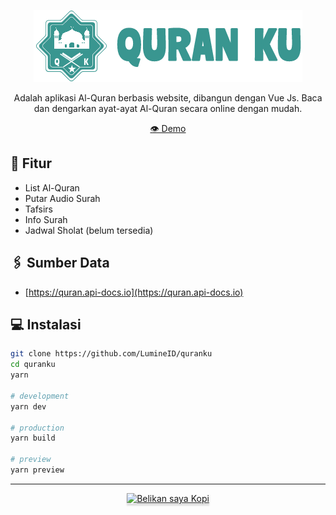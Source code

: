 <p align="center">
    <img src="/public/assets/img/logo.png" alt="Logo" />
</p>

<p align="center">
    Adalah aplikasi Al-Quran berbasis website, dibangun dengan Vue Js. Baca dan dengarkan ayat-ayat Al-Quran secara online dengan mudah.
</p>

<p align="center">
    <a href="https://lumine-quranku.vercel.app" target="_blank">
        👁️ Demo
    </a>
</p>

## 📃 Fitur
- List Al-Quran
- Putar Audio Surah
- Tafsirs
- Info Surah
- Jadwal Sholat (belum tersedia)
<!-- 
## 📸 Tangkapan Layar
- ![list surah](/screenshot/list-surah.png)
- ![surah](/screenshot/surah.png)
- ![tafsir](/screenshot/tafsir.png)
- ![info surah](/screenshot/info-surah.png) -->

## 🖇️ Sumber Data
- [https://quran.api-docs.io](https://quran.api-docs.io)

## 💻 Instalasi
```sh
git clone https://github.com/LumineID/quranku
cd quranku
yarn

# development
yarn dev

# production
yarn build

# preview
yarn preview
```

<hr>
<div align="center">
    <a href="https://trakteer.id/lumine_id?open=true" target="_blank">
        <img src="https://www.buymeacoffee.com/assets/img/custom_images/orange_img.png" alt="Belikan saya Kopi" style="height: 41px !important;width: 174px !important;box-shadow: 0px 3px 2px 0px rgba(190, 190, 190, 0.5) !important;-webkit-box-shadow: 0px 3px 2px 0px rgba(190, 190, 190, 0.5) !important;">
    </a>
</div>